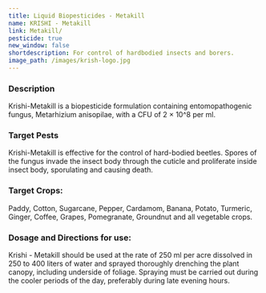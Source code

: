 ```yaml
---
title: Liquid Biopesticides - Metakill
name: KRISHI - Metakill
link: Metakill/
pesticide: true
new_window: false
shortdescription: For control of hardbodied insects and borers.
image_path: /images/krish-logo.jpg
---
```

### Description
Krishi-Metakill is a biopesticide formulation containing entomopathogenic fungus,
Metarhizium anisopilae, with a CFU of 2 × 10^8 per ml.

### Target Pests
Krishi-Metakill is effective for the control of hard-bodied beetles. Spores of the fungus invade the insect body through the cuticle and proliferate inside insect body, sporulating and causing death.

### Target Crops:
Paddy, Cotton, Sugarcane, Pepper, Cardamom, Banana, Potato, Turmeric,
Ginger, Coffee, Grapes, Pomegranate, Groundnut and all vegetable crops.

### Dosage and Directions for use:
Krishi - Metakill should be used at the rate of 250 ml per acre dissolved in 250 to 400 liters of water and sprayed thoroughly drenching the plant canopy, including underside of foliage. Spraying must be carried out during the cooler periods of the day, preferably during late evening hours.
